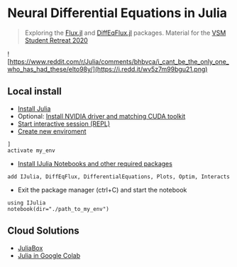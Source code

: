 # Neural Differential Equations in Julia
> Exploring the [Flux.jl](https://github.com/FluxML/Flux.jl) and [DiffEqFlux.jl](https://github.com/JuliaDiffEq/DiffEqFlux.jl) packages. Material for the [VSM Student Retreat 2020](https://www.vsmath.at/academics/student-retreats/) 

![https://www.reddit.com/r/Julia/comments/bhbvca/i_cant_be_the_only_one_who_has_had_these/elto98y/](https://i.redd.it/wv5z7m99bgu21.png)

## Local install

* [Install Julia](https://julialang.org/downloads/platform/)
* Optional: [Install NVIDIA driver and matching CUDA toolkit](https://juliagpu.gitlab.io/CUDA.jl/installation/overview/)
* [Start interactive session (REPL)](https://docs.julialang.org/en/v1/manual/getting-started/)
* [Create new enviroment](https://docs.julialang.org/en/v1/stdlib/Pkg/)

 ```
 ]
 activate my_env
 ```

* [Install IJulia Notebooks and other required packages](https://github.com/JuliaLang/IJulia.jl)

 ```
 add IJulia, DiffEqFlux, DifferentialEquations, Plots, Optim, Interacts
 ```

* Exit the package manager (ctrl+C) and start the notebook

 ```
 using IJulia
 notebook(dir="./path_to_my_env")
 ```

## Cloud Solutions

* [JuliaBox](https://www.juliabox.com/)
* [Julia in Google Colab](https://discourse.julialang.org/t/julia-on-google-colab-free-gpu-accelerated-shareable-notebooks/15319)



